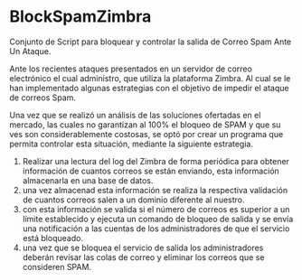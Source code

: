 # BlockSpamZimbra
Conjunto de Script para bloquear y controlar la salida de Correo Spam Ante Un Ataque.

Ante los recientes ataques presentados en un servidor de correo electrónico el cual administro, que utiliza la plataforma Zimbra.
Al cual se le han implementado algunas estrategias con el objetivo de impedir el ataque de correos Spam.

Una vez que se realizó un análisis de las soluciones ofertadas en el mercado, las cuales no garantizan al 100% el bloqueo de SPAM y que su ves son considerablemente costosas, se optó por crear un programa que permita controlar esta situación, mediante la siguiente estrategia.

1) Realizar una lectura del log del Zimbra de forma periódica para obtener información de cuantos correos se están enviando, esta información almacenarla en una base de datos.
2) una vez almacenad esta información se realiza la respectiva validación de cuantos correos salen a un dominio diferente al nuestro.
3) con esta información se valida si el número de correos es superior a un límite establecido y ejecuta un comando de bloqueo de salida y se envía una notificación a las cuentas de los administradores de que el servicio está bloqueado.
4) una vez que se bloquea el servicio de salida los administradores deberán revisar las colas de correo y eliminar los correos que se consideren SPAM.


 
